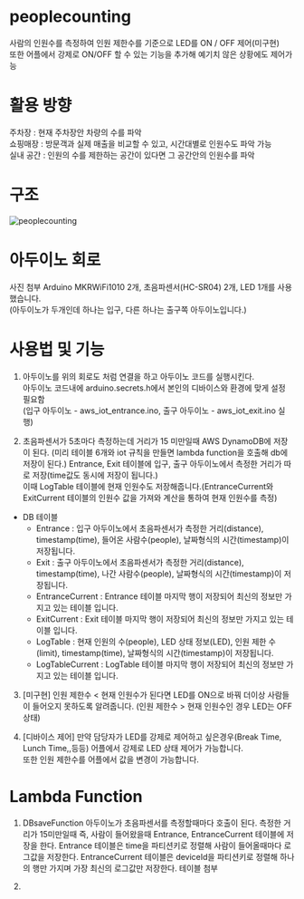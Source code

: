 # peoplecounting
사람의 인원수를 측정하여 인원 제한수를 기준으로 LED를 ON / OFF 제어(미구현)    
또한 어플에서 강제로 ON/OFF 할 수 있는 기능을 추가해 예기치 않은 상황에도 제어가능

# 활용 방향
주차장 : 현재 주차장안 차량의 수를 파악  
쇼핑매장 : 방문객과 실제 매출을 비교할 수 있고, 시간대별로 인원수도 파악 가능  
실내 공간 : 인원의 수를 제한하는 공간이 있다면 그 공간안의 인원수를 파악  

# 구조
![peoplecounting](https://user-images.githubusercontent.com/66052461/101978455-7163e600-3c98-11eb-9db5-c6ba1359b1ae.png)


# 아두이노 회로
사진 첨부
Arduino MKRWiFi1010 2개, 초음파센서(HC-SR04) 2개, LED 1개를 사용했습니다.  
(아두이노가 두개인데 하나는 입구, 다른 하나는 출구쪽 아두이노입니다.)

# 사용법 및 기능
1. 아두이노를 위의 회로도 처럼 연결을 하고 아두이노 코드를 실행시킨다.  
아두이노 코드내에 arduino.secrets.h에서 본인의 디바이스와 환경에 맞게 설정 필요함  
(입구 아두이노 - aws_iot_entrance.ino, 출구 아두이노 - aws_iot_exit.ino 실행)

2. 초음파센서가 5초마다 측정하는데 거리가 15 미만일때 AWS DynamoDB에 저장이 된다. (미리 테이블 6개와 iot 규칙을 만들면 lambda function을 호출해 db에 저장이 된다.)
Entrance, Exit 테이블에 입구, 출구 아두이노에서 측정한 거리가 따로 저장(time값도 동시에 저장이 됩니다.)  
이때 LogTable 테이블에 현재 인원수도 저장해줍니다.(EntranceCurrent와 ExitCurrent 테이블의 인원수 값을 가져와 계산을 통하여 현재 인원수를 측정)
  * DB 테이블 
    - Entrance : 입구 아두이노에서 초음파센서가 측정한 거리(distance), timestamp(time), 들어온 사람수(people), 날짜형식의 시간(timestamp)이 저장됩니다.
    - Exit : 출구 아두이노에서 초음파센서가 측정한 거리(distance), timestamp(time), 나간 사람수(people), 날짜형식의 시간(timestamp)이 저장됩니다.
    - EntranceCurrent : Entrance 테이블 마지막 행이 저장되어 최신의 정보만 가지고 있는 테이블 입니다.
    - ExitCurrent : Exit 테이블 마지막 행이 저장되어 최신의 정보만 가지고 있는 테이블 입니다.
    - LogTable : 현재 인원의 수(people), LED 상태 정보(LED), 인원 제한 수(limit), timestamp(time), 날짜형식의 시간(timestamp)이 저장됩니다.
    - LogTableCurrent : LogTable 테이블 마지막 행이 저장되어 최신의 정보만 가지고 있는 테이블 입니다.

3. [미구현] 인원 제한수 < 현재 인원수가 된다면 LED를 ON으로 바꿔 더이상 사람들이 들어오지 못하도록 알려줍니다. (인원 제한수 > 현재 인원수인 경우 LED는 OFF상태)  

4. [디바이스 제어] 만약 담당자가 LED를 강제로 제어하고 싶은경우(Break Time, Lunch Time,,등등) 어플에서 강제로 LED 상태 제어가 가능합니다.  
또한 인원 제한수를 어플에서 값을 변경이 가능합니다.

# Lambda Function
1. DBsaveFunction
아두이노가 초음파센서를 측정할때마다 호출이 된다.
측정한 거리가 15미만일때 즉, 사람이 들어왔을때 Entrance, EntranceCurrent 테이블에 저장을 한다. 
Entrance 테이블은 time을 파티션키로 정렬해 사람이 들어올때마다 로그값을 저장한다.
EntranceCurrent 테이블은 deviceId을 파티션키로 정렬해 하나의 행만 가지며 가장 최신의 로그값만 저장한다.
테이블 첨부

2. 

 
